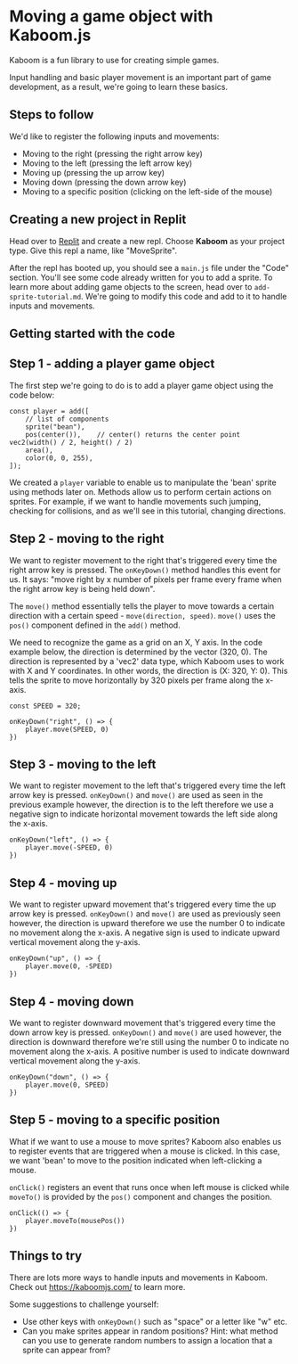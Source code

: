 # Moving a game object with Kaboom.js

Kaboom is a fun library to use for creating simple games.

Input handling and basic player movement is an important part of game development, as a result, we're going to learn these basics.

## Steps to follow

We'd like to register the following inputs and movements:

- Moving to the right (pressing the right arrow key)
- Moving to the left (pressing the left arrow key)
- Moving up (pressing the up arrow key)
- Moving down (pressing the down arrow key)
- Moving to a specific position (clicking on the left-side of the mouse)

## Creating a new project in Replit

Head over to [Replit](https://replit.com) and create a new repl. Choose **Kaboom** as your project type. Give this repl a name, like "MoveSprite".

After the repl has booted up, you should see a `main.js` file under the "Code" section. You'll see some code already written for you to add a sprite. To learn more about adding game objects to the screen, head over to `add-sprite-tutorial.md`. We're going to modify this code and add to it to handle inputs and movements.

## Getting started with the code

## Step 1 - adding a player game object

The first step we're going to do is to add a player game object using the code below:

```// add a player game object to screen
const player = add([
	// list of components
	sprite("bean"),
	pos(center()),    // center() returns the center point vec2(width() / 2, height() / 2)
	area(),
    color(0, 0, 255),
]);
```

We created a `player` variable to enable us to manipulate the 'bean' sprite using methods later on. Methods allow us to perform certain actions on sprites. For example, if we want to handle movements such jumping, checking for collisions, and as we'll see in this tutorial, changing directions.

## Step 2 - moving to the right 

We want to register movement to the right that's triggered every time the right arrow key is pressed. The `onKeyDown()` method handles this event for us. It says: "move right by x number of pixels per frame every frame when the right arrow key is being held down".
 
The `move()` method essentially tells the player to move towards a certain direction with a certain speed - `move(direction, speed)`. `move()` uses the `pos()` component defined in the `add()` method. 

We need to recognize the game as a grid on an X, Y axis. In the code example below, the direction is determined by the vector (320, 0). The direction is represented by a 'vec2' data type, which Kaboom uses to work with X and Y coordinates. In other words, the direction is (X: 320, Y: 0). This tells the sprite to move horizontally by 320 pixels per frame along the x-axis. 

```
const SPEED = 320;

onKeyDown("right", () => {
	player.move(SPEED, 0)
})
```

## Step 3 - moving to the left

We want to register movement to the left that's triggered every time the left arrow key is pressed. `onKeyDown()` and `move()` are used as seen in the previous example however, the direction is to the left therefore we use a negative sign to indicate horizontal movement towards the left side along the x-axis.

```
onKeyDown("left", () => {
	player.move(-SPEED, 0)
})
```

## Step 4 - moving up

We want to register upward movement that's triggered every time the up arrow key is pressed. `onKeyDown()` and `move()` are used as previously seen however, the direction is upward therefore we use the number 0 to indicate no movement along the x-axis. A negative sign is used to indicate upward vertical movement along the y-axis.

```
onKeyDown("up", () => {
	player.move(0, -SPEED)
})
```

## Step 4 - moving down

We want to register downward movement that's triggered every time the down arrow key is pressed. `onKeyDown()` and `move()` are used however, the direction is downward therefore we're still using the number 0 to indicate no movement along the x-axis. A positive number is used to indicate downward vertical movement along the y-axis.

```
onKeyDown("down", () => {
	player.move(0, SPEED)
})
```

## Step 5 - moving to a specific position

What if we want to use a mouse to move sprites? Kaboom also enables us to register events that are triggered when a mouse is clicked. In this case, we want 'bean' to move to the position indicated when left-clicking a mouse.

`onClick()` registers an event that runs once when left mouse is clicked while	`moveTo()` is provided by the `pos()` component and changes the position.

```
onClick(() => {
	player.moveTo(mousePos())
})
```

## Things to try

There are lots more ways to handle inputs and movements in Kaboom. Check out https://kaboomjs.com/ to learn more.

Some suggestions to challenge yourself:

- Use other keys with `onKeyDown()` such as "space" or a letter like "w" etc.
- Can you make sprites appear in random positions? Hint: what method can you use to generate random numbers to assign a location that a sprite can appear from?
